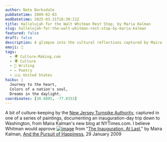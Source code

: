 ```yaml
---
author: Nate Barksdale
pubDatetime: 2009-02-03
modDatetime: 2025-03-31T16:30:21Z
title: Hallelujah for the Walt Whitman Rest Stop, by Maria Kalman
slug: hallelujah-for-the-walt-whitman-rest-stop-by-maria-kalman
featured: false
draft: false
description: A glimpse into the cultural reflections captured by Maira Kalman during an inauguration-day trip down to Washington, inspired by Whitman's spirit.
emoji: 🗽
tags:
  - 🌍 Culture-Making.com
  - 🌍 Culture
  - 📝 Writing
  - ✍️ Poetry
  - 🇺🇸 United States
haiku: |
  Journey to the heart,  
  Colors of a nation's soul,  
  Dreams in the daylight.
coordinates: [38.8895, -77.0353]
---
```


A bit of culture-keeping by the [New Jersey Turnpike Authority](http://www.newjersey.gov/turnpike/nj-vcenter-whitman.htm), captured in one of a series of paintings, documenting an inauguration-day trip down to Washington, from Maira Kalman's new blog at NYTimes.com. I believe Whitman would approve
[![image](http://culture-making.com/media/03.jpg)](http://kalman.blogs.nytimes.com/2009/01/29/the-inauguration-at-last/)
from "[The Inauguration. At Last](http://kalman.blogs.nytimes.com/2009/01/29/the-inauguration-at-last/)," by Maira Kalman, [And the Pursuit of Happiness](http://kalman.blogs.nytimes.com/2009/01/29/the-inauguration-at-last/), 29 January 2009
